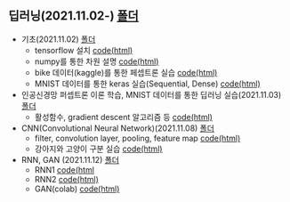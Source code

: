 ## 딥러닝(2021.11.02-) [폴더](https://github.com/kbjung/LikeLion_13th_DataCourse/tree/main/codeclass/06_deep_learning)
  + 기초(2021.11.02) [폴더](https://github.com/kbjung/LikeLion_13th_DataCourse/tree/main/codeclass/06_deep_learning/2021.11.02)
    - tensorflow 설치 [code(html)](https://kbjung.github.io/LikeLion_13th_DataCourse/codeclass/06_deep_learning/2021.11.02/2021.11.02-01_tf설치.html)
    - numpy를 통한 차원 설명 [code(html)](https://kbjung.github.io/LikeLion_13th_DataCourse/codeclass/06_deep_learning/2021.11.02/2021.11.02-02_basic.html)
    - bike 데이터(kaggle)를 통한 페셉트론 실습 [code(html)](https://kbjung.github.io/LikeLion_13th_DataCourse/codeclass/06_deep_learning/2021.11.02/2021.11.02-03_bike.html)
    - MNIST 데이터를 통한 keras 실습(Sequential, Dense) [code(html)](https://kbjung.github.io/LikeLion_13th_DataCourse/codeclass/06_deep_learning/2021.11.02/2021.11.02-04_keras_mnist.html)
  + 인공신경망 퍼셉트론 이론 학습, MNIST 데이터를 통한 딥러닝 실습(2021.11.03) [폴더](https://github.com/kbjung/LikeLion_13th_DataCourse/tree/main/codeclass/06_deep_learning/2021.11.03)
    - 활성함수, gradient descent 알고리즘 등 [code(html)](https://kbjung.github.io/LikeLion_13th_DataCourse/codeclass/06_deep_learning/2021.11.03/2021.11.03-01_keras_mnist_tensorflow(colab).html)
  + CNN(Convolutional Neural Network)(2021.11.08) [폴더](https://github.com/kbjung/LikeLion_13th_DataCourse/tree/main/codeclass/06_deep_learning/2021.11.08)
    - filter, convolution layer, pooling, feature map [code(html)](https://kbjung.github.io/LikeLion_13th_DataCourse/codeclass/06_deep_learning/2021.11.08/2021_11_08_01_CNN(colab).html)
    - 강아지와 고양이 구분 실습 [code(html)](https://kbjung.github.io/LikeLion_13th_DataCourse/codeclass/06_deep_learning/2021.11.08/2021_11_08_02_dog_cat(colab).html)
  + RNN, GAN (2021.11.12) [폴더](https://github.com/kbjung/LikeLion_13th_DataCourse/tree/main/codeclass/06_deep_learning/2021.11.12)
    - RNN1 [code(html](https://kbjung.github.io/LikeLion_13th_DataCourse/codeclass/06_deep_learning/2021.11.08/2021.11.12-01_RNN.html)
    - RNN2 [code(html)](https://kbjung.github.io/LikeLion_13th_DataCourse/codeclass/06_deep_learning/2021.11.08/22021.11.12-02_RNN.html)
    - GAN(colab) [code(html)](https://kbjung.github.io/LikeLion_13th_DataCourse/codeclass/06_deep_learning/2021.11.08/2021.11.12-03_GAN.html)
